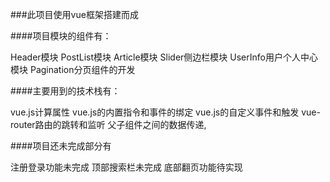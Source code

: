 ###此项目使用vue框架搭建而成

####项目模块的组件有：

Header模块
PostList模块
Article模块
Slider侧边栏模块
UserInfo用户个人中心模块
Pagination分页组件的开发

####主要用到的技术栈有：

vue.js计算属性
vue.js的内置指令和事件的绑定
vue.js的自定义事件和触发
vue-router路由的跳转和监听
父子组件之间的数据传递,

####项目还未完成部分有

注册登录功能未完成
顶部搜索栏未完成
底部翻页功能待实现
